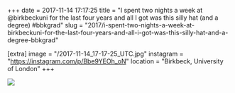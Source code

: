 +++
date = 2017-11-14 17:17:25
title = "I spent two nights a week at @birkbeckuni for the last four years and all I got was this silly hat (and a degree) #bbkgrad"
slug = "2017/i-spent-two-nights-a-week-at-birkbeckuni-for-the-last-four-years-and-all-i-got-was-this-silly-hat-and-a-degree-bbkgrad"

[extra]
image = "/2017-11-14_17-17-25_UTC.jpg"
instagram = "https://instagram.com/p/Bbe9YEOh_oN"
location = "Birkbeck, University of London"
+++

<img src="/2017-11-14_17-17-25_UTC.jpg" />
